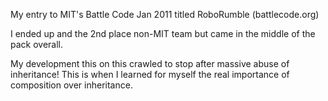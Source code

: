 My entry to MIT's Battle Code Jan 2011 titled RoboRumble
(battlecode.org)

I ended up and the 2nd place non-MIT team but came in the middle of the pack overall. 

My development this on this crawled to stop after massive abuse of inheritance! This is when I learned for myself the real importance of composition over inheritance.
